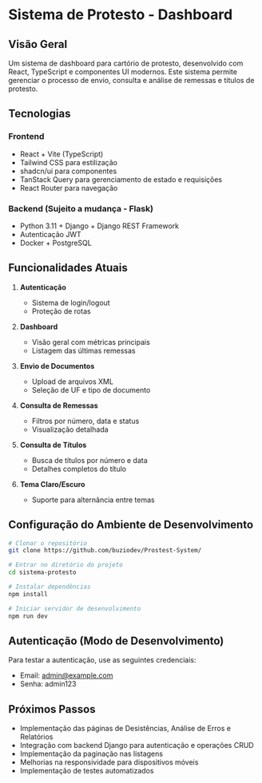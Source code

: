 
# Sistema de Protesto - Dashboard

## Visão Geral

Um sistema de dashboard para cartório de protesto, desenvolvido com React, TypeScript e componentes UI modernos. Este sistema permite gerenciar o processo de envio, consulta e análise de remessas e títulos de protesto.

## Tecnologias

### Frontend
- React + Vite (TypeScript)
- Tailwind CSS para estilização
- shadcn/ui para componentes
- TanStack Query para gerenciamento de estado e requisições
- React Router para navegação

### Backend (Sujeito a mudança - Flask)
- Python 3.11 + Django + Django REST Framework
- Autenticação JWT
- Docker + PostgreSQL

## Funcionalidades Atuais

1. **Autenticação**
   - Sistema de login/logout
   - Proteção de rotas

2. **Dashboard**
   - Visão geral com métricas principais
   - Listagem das últimas remessas

3. **Envio de Documentos**
   - Upload de arquivos XML
   - Seleção de UF e tipo de documento

4. **Consulta de Remessas**
   - Filtros por número, data e status
   - Visualização detalhada

5. **Consulta de Títulos**
   - Busca de títulos por número e data
   - Detalhes completos do título

6. **Tema Claro/Escuro**
   - Suporte para alternância entre temas

## Configuração do Ambiente de Desenvolvimento

```sh
# Clonar o repositório
git clone https://github.com/buziodev/Prostest-System/

# Entrar no diretório do projeto
cd sistema-protesto

# Instalar dependências
npm install

# Iniciar servidor de desenvolvimento
npm run dev
```

## Autenticação (Modo de Desenvolvimento)

Para testar a autenticação, use as seguintes credenciais:

- Email: admin@example.com
- Senha: admin123

## Próximos Passos

- Implementação das páginas de Desistências, Análise de Erros e Relatórios
- Integração com backend Django para autenticação e operações CRUD
- Implementação da paginação nas listagens
- Melhorias na responsividade para dispositivos móveis
- Implementação de testes automatizados